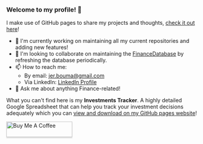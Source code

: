 ### Welcome to my profile! 👋

I make use of GitHub pages to share my projects and thoughts, [check it out here](https://jerbouma.github.io/)!

- 🔭 I'm currently working on maintaining all my current repositories and adding new features!
- 👯 I'm looking to collaborate on maintaining the [FinanceDatabase](https://github.com/JerBouma/FinanceDatabase) by refreshing the database periodically.
- 📫 How to reach me:
  - By email: jer.bouma@gmail.com
  - Via LinkedIn: [LinkedIn Profile](https://www.linkedin.com/in/boumajeroen/)
- 💬 Ask me about anything Finance-related!

What you can't find here is my **Investments Tracker**. A highly detailed Google Spreadsheet that can help you track your investment decisions adequately which you can [view and download on my GitHub pages website](https://jerbouma.github.io/projects.html)!

<a href="https://www.buymeacoffee.com/jerbouma" target="_blank"><img src="https://www.buymeacoffee.com/assets/img/custom_images/orange_img.png" alt="Buy Me A Coffee" style="height: 41px !important;width: 174px !important;box-shadow: 0px 3px 2px 0px rgba(190, 190, 190, 0.5) !important;-webkit-box-shadow: 0px 3px 2px 0px rgba(190, 190, 190, 0.5) !important;" ></a>

<!--
**JerBouma/jerbouma** is a ✨ _special_ ✨ repository because its `README.md` (this file) appears on your GitHub profile.

Here are some ideas to get you started:

- 🔭 I’m currently working on ...
- 🌱 I’m currently learning ...
- 👯 I’m looking to collaborate on ...
- 🤔 I’m looking for help with ...
- 💬 Ask me about ...
- 📫 How to reach me: ...
- 😄 Pronouns: ...
- ⚡ Fun fact: ...
-->
